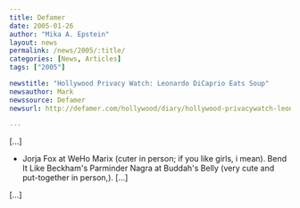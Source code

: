 ```yaml
---
title: Defamer
date: 2005-01-26
author: "Mika A. Epstein"
layout: news
permalink: /news/2005/:title/
categories: [News, Articles]
tags: ["2005"]

newstitle: "Hollywood Privacy Watch: Leonardo DiCaprio Eats Soup"
newsauthor: Mark  
newssource: Defamer  
newsurl: http://defamer.com/hollywood/diary/hollywood-privacywatch-leonardo-dicaprio-eats-soup-31235.php  

---
```

[...]

* Jorja Fox at WeHo Marix (cuter in person; if you like girls, i mean). Bend It Like Beckham's Parminder Nagra at Buddah's Belly (very cute and put-together in person,). [...]

[...]  
